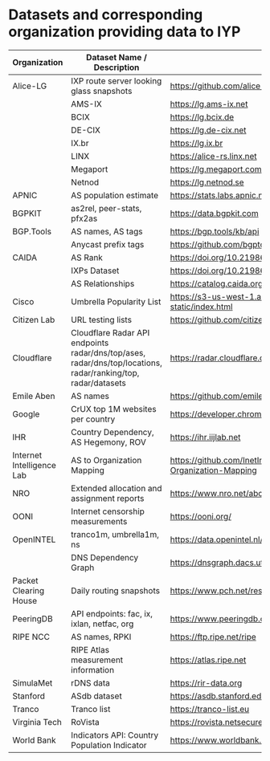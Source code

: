 
# Datasets and corresponding organization providing data to IYP


| Organization                | Dataset Name / Description                   | URL                                                                   |
|-----------------------------|----------------------------------------------|-----------------------------------------------------------------------|
| Alice-LG                    | IXP route server looking glass snapshots     | https://github.com/alice-lg/alice-lg                            |
|                             | AMS-IX                                       | https://lg.ams-ix.net                                           |
|                             | BCIX                                         | https://lg.bcix.de                                              |
|                             | DE-CIX                                       | https://lg.de-cix.net                                           |
|                             | IX.br                                        | https://lg.ix.br                                                |
|                             | LINX                                         | https://alice-rs.linx.net                                       |
|                             | Megaport                                     | https://lg.megaport.com                                         |
|                             | Netnod                                       | https://lg.netnod.se                                            |
| APNIC                       | AS population estimate                       | https://stats.labs.apnic.net/aspop                              |
| BGPKIT                      | as2rel, peer-stats, pfx2as                   | https://data.bgpkit.com                                         |
| BGP.Tools                   | AS names, AS tags                            | https://bgp.tools/kb/api                                        |
|                             | Anycast prefix tags                          | https://github.com/bgptools/anycast-prefixes                    |
| CAIDA                       | AS Rank                                      | https://doi.org/10.21986/CAIDA.DATA.AS-RANK                     |
|                             | IXPs Dataset                                 | https://doi.org/10.21986/CAIDA.DATA.IXPS                        |
|                             | AS Relationships                             | https://catalog.caida.org/dataset/as_relationships_serial_1     |
| Cisco                       | Umbrella Popularity List                     | https://s3-us-west-1.amazonaws.com/umbrella-static/index.html   |
| Citizen Lab                 | URL testing lists                            | https://github.com/citizenlab/test-lists                        |
| Cloudflare                  | Cloudflare Radar API endpoints radar/dns/top/ases, radar/dns/top/locations, radar/ranking/top, radar/datasets   | https://radar.cloudflare.com                                   |
| Emile Aben                  | AS names                                     | https://github.com/emileaben/asnames                                 |
| Google                      | CrUX top 1M websites per country             |  https://developer.chrome.com/docs/crux |
| IHR                         | Country Dependency, AS Hegemony, ROV         | https://ihr.iijlab.net                                               |
| Internet Intelligence Lab   | AS to Organization Mapping                   | https://github.com/InetIntel/Dataset-AS-to-Organization-Mapping      |
| NRO                         | Extended allocation and assignment reports   | https://www.nro.net/about/rirs/statistics                            |
| OONI                        | Internet censorship measurements             | https://ooni.org/                                               |
| OpenINTEL                   | tranco1m, umbrella1m, ns                     | https://data.openintel.nl/data                                       |
|                             | DNS Dependency Graph                         | https://dnsgraph.dacs.utwente.nl                                     |
| Packet Clearing House       | Daily routing snapshots                      | https://www.pch.net/resources/Routing_Data                          |
| PeeringDB                   | API endpoints: fac, ix, ixlan, netfac, org   | https://www.peeringdb.com                                            |
| RIPE NCC                    | AS names, RPKI                               | https://ftp.ripe.net/ripe                                            |
|                             | RIPE Atlas measurement information           | https://atlas.ripe.net                                               |
| SimulaMet                   | rDNS data                                    | https://rir-data.org                                                 |
| Stanford                    | ASdb dataset                                 | https://asdb.stanford.edu                                       |
| Tranco                      | Tranco list                                  | https://tranco-list.eu                                          |
| Virginia Tech               | RoVista                                      | https://rovista.netsecurelab.org                                |
| World Bank                  | Indicators API: Country Population Indicator | https://www.worldbank.org                                       |

